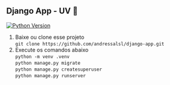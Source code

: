 ## Django App - UV 🚀
[![Python Version](https://img.shields.io/badge/python-3.6-brightgreen.svg)](https://python.org)


1. Baixe ou clone esse projeto <br> `git clone https://github.com/andressalsl/django-app.git`
2. Execute os comandos abaixo <br>
`python -m venv .venv` <br>
`python manage.py migrate` <br>
`python manage.py createsuperuser` <br>
`python manage.py runserver` <br>
